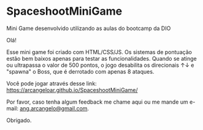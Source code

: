 # SpaceshootMiniGame
Mini Game desenvolvido utilizando as aulas do bootcamp da DIO

Olá!

Esse mini game foi criado com HTML/CSS/JS. Os sistemas de pontuação estão bem baixos apenas para testar as funcionalidades. Quando se atinge ou ultrapassa o valor de 500 pontos, o jogo desabilita os direcionais ↑↓ e "spawna" o Boss, que é derrotado com apenas 8 ataques.

Você pode jogar através desse link: https://arcangeloar.github.io/SpaceshootMiniGame/

Por favor, caso tenha algum feedback me chame aqui ou me mande um e-mail: ang.arcangelo@gmail.com.

Obrigado.
